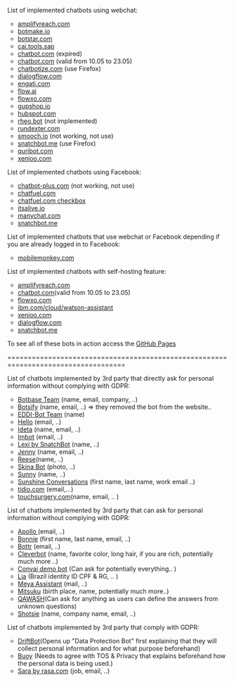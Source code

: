 List of implemented chatbots using webchat:

<ul style="list-style-type:circle;">
  <li><a href="amplifyreach.html">amplifyreach.com</a></li>
  <li><a href="botmake.html">botmake.io</a></li>
  <li><a href="botstar.html">botstar.com</a></li>
  <li><a href="SAPCAI.html">cai.tools.sap</a></li>
  <li><a href="chatbot.html">chatbot.com</a> (expired) </li>
  <li><a href="chatbot2.html">chatbot.com</a> (valid from 10.05 to 23.05) </li>
  <li><a href="chatbotize.html">chatbotize.com</a> (use Firefox) </li> 
  <li><a href="dialogflow.html">dialogflow.com</a></li>
  <li><a href="engati.html">engati.com</a></li>
  <li><a href="flow.html">flow.ai</a></li>
  <li><a href="flowxo.html">flowxo.com</a></li>
  <li><a href="gupshop.html">gupshop.io</a></li>
  <li><a href="hubspot.html">hubspot.com</a></li>
  <li><a href="rheo.html">rheo.bot</a> (not implemented)</li>
  <li><a href="rundexter.html">rundexter.com</a></li>
  <li><a href="smooch.html">smooch.io</a> (not working, not use) </li>
  <li><a href="snatchbot.html">snatchbot.me</a> (use Firefox)</li>
  <li><a href="quribot.html">quribot.com</a></li>
  <li><a href="xenioo.html">xenioo.com</a></li>
</ul>

List of implemented chatbots using Facebook:

<ul style="list-style-type:circle;">
  <li><a href="chatbot-plus.html">chatbot-plus.com</a> (not working, not use)</li>
  <li><a href="chatfuel.html">chatfuel.com</a></li>
  <li><a href="chatfuel_checkbox.html">chatfuel.com checkbox</a></li>
  <li><a href="facebook_itsalive.html">itsalive.io</a></li>
  <li><a href="manychat.html">manychat.com</a></li>
  <li><a href="snatchbot_fb.html">snatchbot.me</a></li>
</ul>

List of implemented chatbots that use webchat or Facebook depending if you are already logged in to Facebook:
<ul style="list-style-type:circle;">
  <li><a href="mobilemonkey.html">mobilemonkey.com</a></li>
</ul>

List of implemented chatbots with self-hosting feature:
<ul style="list-style-type:circle;">
  <li><a href="https://launch.amplifyreach.com/chat-demo/1fccb792580fc757.html">amplifyreach.com</a></li>
  <li><a href="https://www.chatbot.com/preview/?widgetId=5eb7e06c213cb400060396f0">chatbot.com</a>(valid from 10.05 to 23.05)</li>
  <li><a href="https://fxo.io/m/85eyk78b">flowxo.com</a></li>
  <li><a href="https://integrations.us-south.assistant.watson.cloud.ibm.com/web/public/3bcac639-0622-401e-ac5d-ad3da6ff5e85">ibm.com/cloud/watson-assistant</a></li>
  <li><a href="https://preview.xenioo.com/u/app02/SufVv9VaUATA8aOMIYzijIVy">xenioo.com</a></li>
  <li><a href="https://bot.dialogflow.com/ff63f14f-d000-4b76-9196-94a46236a0aa">dialogflow.com</a></li>
  <li><a href="https://webchat.snatchbot.me/eb6597596be7f48006b7d465d3f8eb490b93e9bfc745677ee660cf3a5b1c8431">snatchbot.me</a></li>
</ul>

To see all of these bots in action access the [GitHub Pages](https://eacunha.github.io/chatbots)

===================================================================================

List of chatbots implemented by 3rd party that directly ask for personal information without complying with GDPR:

<ul style="list-style-type:circle;">
  <li><a href="https://www.botbase.tech">Botbase Team</a> (name, email, company, ..)</li>
  <li><a href="https://botsify.com">Botsify</a> (name, email, ..) => they removed the bot from the website.. </li>
  <li><a href="https://www.labs.ai">EDDI-Bot Team</a> (name) </li>
  <li><a href="https://www.enterprisebotmanager.com">Hello</a> (email, ..)</li>
  <li><a href="https://www.ideta.io">Ideta</a> (name, email, ..)</li>
  <li><a href="https://imperson.com">Imbot</a> (email, ..)</li>
  <li><a href="https://snatchbot.me/">Lexi by SnatchBot</a> (name, ..)</li>
  <li><a href="https://www.getjenny.com">Jenny</a> (name, email, ..)</li>
  <li><a href="https://www.topuniversities.com/university-rankings-articles/university-subject-rankings/top-medical-schools-2020">Reese</a>(name, ..)</li> 
  <li><a href="https://skinive.com">Skina Bot</a> (photo, ..)</li>
  <li><a href="https://www.zendesk.com/message/state-of-messaging-2020/#chapter-1">Sunny</a> (name, ..)</li>
  <li><a href="https://smooch.io/">Sunshine Conversations</a> (first name, last name, work email ..)</li>
  <li><a href="tidio.html">tidio.com</a> (email,...) </li>
  <li><a href="https://www.touchsurgery.com/">touchsurgery.com</a>(name, email, .. )</li> 
</ul>

List of chatbots implemented by 3rd party that can ask for personal information without complying with GDPR:

<ul style="list-style-type:circle;">
  <li><a href="https://webchat.botframework.com/embed/AvatierChatbot4/gemini?b=AvatierChatbot4&s=ckkUkDh4xHs.cwA.PIg.7u6h3GNAegO_gOcv41W33_bvGfWkr2WfjJWkv9rXprY&username=You">Apollo
  </a> (email, ..)</li>
  <li><a href="https://www.botsquad.com">Bonnie</a> (first name, last name, email, ..)</li>
  <li><a href="https://bottr.me/">Bottr</a> (email, ..)</li>
  <li><a href="https://www.cleverbot.com/?2">Cleverbot</a> (name, favorite color, long hair, if you are rich, potentially much more ..) </li>
  <li><a href="https://convai.huggingface.co/">Convai demo bot</a> (Can ask for potentially everything.. )</li>
  <li><a href="https://www.leroymerlin.com.br/fale-conosco">Lia</a> (Brazil identity ID CPF & RG, .. )</li>
  <li><a href="https://www.meya.ai/">Meya Assistant</a> (mail, ..)</li>
  <li><a href="http://www.square-bear.co.uk/mitsuku/nfchat.htm">Mitsuku</a> (birth place, name, potentially much more..)</li>
  <li><a href="http://qaqash.com">QAWASH</a>(Can ask for anything as users can define the answers from unknown questions)</li>
  <li><a href="https://www.starshotsoftware.com/chatbots-and-ai-services">Shotsie</a> (name, company name, email, ..)</li>
</ul>

List of chatbots implemented by 3rd party that comply with GDPR:

<ul style="list-style-type:circle;">
  <li><a href="https://www.drift.com">DriftBot</a>(Opens up "Data Protection Bot" first explaining that they will collect personal information and for what purpose beforehand) </li> 
  <li><a href="https://www.buoyhealth.com/symptom-checker/">Buoy</a> (Needs to agree with TOS & Privacy that explains beforehand how the personal data is being used.) </li>
  <li><a href="https://rasa.com/docs/getting-started/">Sara by rasa.com</a> (job, email, ..)</li>
</ul>
